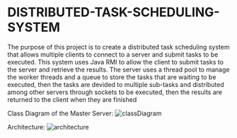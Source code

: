 # DISTRIBUTED-TASK-SCHEDULING-SYSTEM
The purpose of this project is to create a distributed task scheduling system
that allows multiple clients to connect to a server and submit tasks to be executed.
This system uses Java RMI to allow the client to submit tasks to the server
and retrieve the results. The server uses a thread pool to manage the worker threads 
and a queue to store the tasks that are waiting to be executed, then the tasks
are devided to multiple sub-tasks and distributed among other servers through sockets to be executed,
then the results are returned to the client when they are finished


Class Diagram of the Master Server:
![classDiagram](https://github.com/zack079/DISTRIBUTED-TASK-SCHEDULING-SYSTEM/assets/94627382/f3ed1bac-9351-49ca-9fd0-4011511231bd)

Architecture:
![architecture](https://github.com/zack079/DISTRIBUTED-TASK-SCHEDULING-SYSTEM/assets/94627382/36ccf331-b46a-4796-b5d3-7496b76c34ee)
